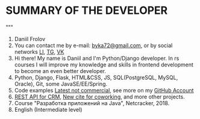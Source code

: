 # SUMMARY OF THE DEVELOPER

"""
1. Daniil Frolov
2. You can contact me by e-mail: byka72@gmail.com, or by social networks [LI](https://www.linkedin.com/in/daniil-frolov-6367b518a/), [TG](https://t.me/DaniilFr), [VK](https://vk.com/daniilf)
3. Hi there! My name is Daniil and I'm Python/Django developer. In rs courses I will improve my knowledge and skills in frontend development to become an even better developer.
4. Python, Django, Flask, HTML&CSS, JS, SQL(PostgreSQL, MySQL, Oracle), Git, some JavaSE/EE/Spring.
5. Code examples [Latest not commercial](https://github.com/DanilXO/bookapp), see more on my [GitHub Account](https://github.com/DanilXO)
6. [REST API for CRM](https://salonsoftwaredl.com/), [New cite for coworking](https://citycentral.com/), and more other projects.
7. Course "Разработка приложений на Java", Netcracker, 2018.
8. English (Intermediate level)